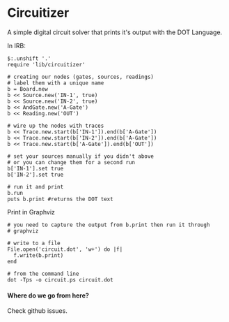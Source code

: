Circuitizer
==========

A simple digital circuit solver that prints it's output with the DOT
Language.

In IRB:

    $:.unshift '.'
    require 'lib/circuitizer'

    # creating our nodes (gates, sources, readings)
    # label them with a unique name
    b = Board.new
    b << Source.new('IN-1', true)
    b << Source.new('IN-2', true)
    b << AndGate.new('A-Gate')
    b << Reading.new('OUT')

    # wire up the nodes with traces
    b << Trace.new.start(b['IN-1']).end(b['A-Gate'])
    b << Trace.new.start(b['IN-2']).end(b['A-Gate'])
    b << Trace.new.start(b['A-Gate']).end(b['OUT'])

    # set your sources manually if you didn't above
    # or you can change them for a second run
    b['IN-1'].set true
    b['IN-2'].set true

    # run it and print
    b.run
    puts b.print #returns the DOT text


Print in Graphviz

    # you need to capture the output from b.print then run it through
    # graphviz

    # write to a file
    File.open('circuit.dot', 'w+') do |f|
      f.write(b.print)
    end
    
    # from the command line
    dot -Tps -o circuit.ps circuit.dot
    


#### Where do we go from here?

Check github issues.
